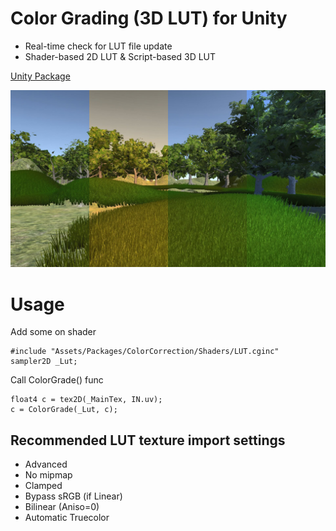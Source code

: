# Color Grading (3D LUT) for Unity
 - Real-time check for LUT file update
 - Shader-based 2D LUT & Script-based 3D LUT

[Unity Package](ColorCorrection.unitypackage)

[![Thumbnail](Thumbnail.jpg)](https://vimeo.com/158728537)

# Usage
Add some on shader

```
#include "Assets/Packages/ColorCorrection/Shaders/LUT.cginc"
sampler2D _Lut;
```

Call ColorGrade() func

```
float4 c = tex2D(_MainTex, IN.uv);
c = ColorGrade(_Lut, c);
```

## Recommended LUT texture import settings
 - Advanced
 - No mipmap
 - Clamped
 - Bypass sRGB (if Linear)
 - Bilinear (Aniso=0)
 - Automatic Truecolor
